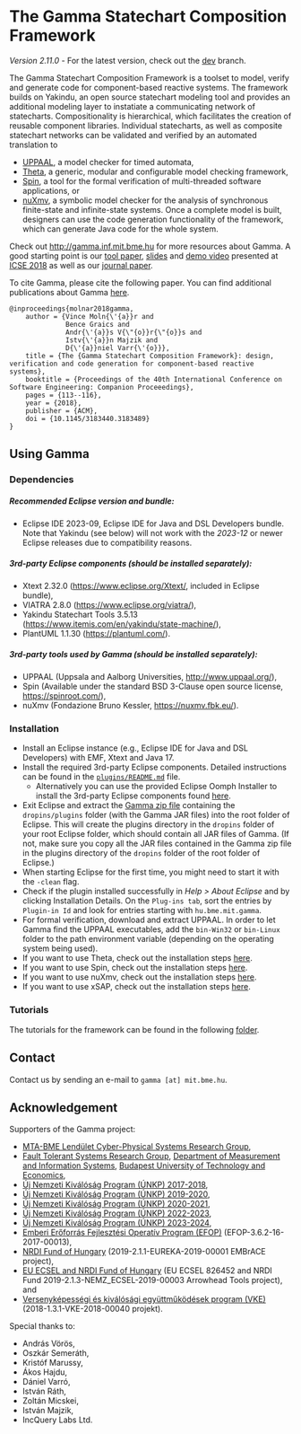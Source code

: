 # The Gamma Statechart Composition Framework

*Version 2.11.0* - For the latest version, check out the [dev](https://github.com/ftsrg/gamma/tree/dev) branch.

The Gamma Statechart Composition Framework is a toolset to model, verify and generate code for component-based reactive systems. The framework builds on Yakindu, an open source statechart modeling tool and provides an additional modeling layer to instatiate a communicating network of statecharts. Compositionality is hierarchical, which facilitates the creation of reusable component libraries. Individual statecharts, as well as composite statechart networks can be validated and verified by an automated translation to
- [UPPAAL](http://www.uppaal.org/), a model checker for timed automata,
- [Theta](https://github.com/ftsrg/theta), a generic, modular and configurable model checking framework,
- [Spin](https://spinroot.com/), a tool for the formal verification of multi-threaded software applications, or
- [nuXmv](https://nuxmv.fbk.eu/), a symbolic model checker for the analysis of synchronous finite-state and infinite-state systems.
Once a complete model is built, designers can use the code generation functionality of the framework, which can generate Java code for the whole system.

Check out http://gamma.inf.mit.bme.hu for more resources about Gamma. A good starting point is our [tool paper](https://inf.mit.bme.hu/sites/default/files/publications/icse18.pdf), [slides](https://www.slideshare.net/VinMol/icse2018-the-gamma-statechart-composition-framework-design-verification-and-code-generation-for-componentbased-reactive-systems) and [demo video](https://youtu.be/ng7lKd1wlDo) presented at [ICSE 2018](https://www.icse2018.org/event/icse-2018-demonstrations-the-gamma-statechart-composition-framework-design-verification-and-code-generation-for-component-based-reactive-systems) as well as our [journal paper](https://link.springer.com/article/10.1007/s10270-020-00806-5).

To cite Gamma, please cite the following paper. You can find additional publications about Gamma [here](http://ftsrg.mit.bme.hu/gamma/publications/#).

```
@inproceedings{molnar2018gamma,
    author = {Vince Moln{\'{a}}r and
              Bence Graics and
              Andr{\'{a}}s V{\"{o}}r{\"{o}}s and
              Istv{\'{a}}n Majzik and
              D{\'{a}}niel Varr{\'{o}}},
    title = {The {Gamma Statechart Composition Framework}: design, verification and code generation for component-based reactive systems},
    booktitle = {Proceedings of the 40th International Conference on Software Engineering: Companion Proceeedings},
    pages = {113--116},
    year = {2018},
    publisher = {ACM},
    doi = {10.1145/3183440.3183489}
}
```

## Using Gamma

### Dependencies

##### Recommended Eclipse version and bundle:
* Eclipse IDE 2023-09, Eclipse IDE for Java and DSL Developers bundle. Note that Yakindu (see below) will not work with the _2023-12_ or newer Eclipse releases due to compatibility reasons.

##### 3rd-party Eclipse components (should be installed separately):
* Xtext 2.32.0 (https://www.eclipse.org/Xtext/, included in Eclipse bundle),
* VIATRA 2.8.0 (https://www.eclipse.org/viatra/),
* Yakindu Statechart Tools 3.5.13 (https://www.itemis.com/en/yakindu/state-machine/),
* PlantUML 1.1.30 (https://plantuml.com/).

##### 3rd-party tools used by Gamma (should be installed separately):
* UPPAAL (Uppsala and Aalborg Universities, http://www.uppaal.org/),
* Spin (Available under the standard BSD 3-Clause open source license, https://spinroot.com/),
* nuXmv (Fondazione Bruno Kessler, https://nuxmv.fbk.eu/).

### Installation

* Install an Eclipse instance (e.g., Eclipse IDE for Java and DSL Developers) with EMF, Xtext and Java 17.
* Install the required 3rd-party Eclipse components. Detailed instructions can be found in the [`plugins/README.md`](plugins/README.md) file.
    * Alternatively you can use the provided Eclipse Oomph Installer to install the 3rd-party Eclipse components found [here](eclipse-environment/README.md). 
* Exit Eclipse and extract the [Gamma zip file](https://inf.mit.bme.hu/sites/default/files/gamma/2_10_0/gamma-tool-2.10.0.zip) containing the `dropins/plugins` folder (with the Gamma JAR files) into the root folder of Eclipse. This will create the plugins directory in the `dropins` folder of your root Eclipse folder, which should contain all JAR files of Gamma. (If not, make sure you copy all the JAR files contained in the Gamma zip file in the plugins directory of the `dropins` folder of the root folder of Eclipse.)
* When starting Eclipse for the first time, you might need to start it with the `-clean` flag.
* Check if the plugin installed successfully in *Help > About Eclipse* and by clicking Installation Details. On the `Plug-ins tab`, sort the entries by `Plugin-in Id` and look for entries starting with `hu.bme.mit.gamma`.
* For formal verification, download and extract UPPAAL. In order to let Gamma find the UPPAAL executables, add the `bin-Win32` or `bin-Linux` folder to the path environment variable (depending on the operating system being used).
* If you want to use Theta, check out the installation steps [here](plugins/xsts/README.md).
* If you want to use Spin, check out the installation steps [here](plugins/promela/README.md).
* If you want to use nuXmv, check out the installation steps [here](plugins/nuxmv/README.md).
* If you want to use xSAP, check out the installation steps [here](plugins/safety/README.md).

### Tutorials

The tutorials for the framework can be found in the following [folder](tutorial).

## Contact

Contact us by sending an e-mail to `gamma [at] mit.bme.hu`.

## Acknowledgement

Supporters of the Gamma project:

* [MTA-BME Lendület Cyber-Physical Systems Research Group](http://lendulet.inf.mit.bme.hu/),
* [Fault Tolerant Systems Research Group](https://inf.mit.bme.hu/en), [Department of Measurement and Information Systems](https://www.mit.bme.hu/eng/), [Budapest University of Technology and Economics](http://www.bme.hu/?language=en),
* [Új Nemzeti Kiválóság Program (ÚNKP) 2017-2018](http://unkp.gov.hu),
* [Új Nemzeti Kiválóság Program (ÚNKP) 2019-2020](http://unkp.gov.hu),
* [Új Nemzeti Kiválóság Program (ÚNKP) 2020-2021](http://www.unkp.gov.hu/palyazatok/felsooktatasi-doktori-hallgatoi-doktorjelolti-kutatoi-osztondij/felsooktatasi-doktori),
* [Új Nemzeti Kiválóság Program (ÚNKP) 2022-2023](http://www.unkp.gov.hu/palyazatok/felsooktatasi-doktori),
* [Új Nemzeti Kiválóság Program (ÚNKP) 2023-2024](http://www.unkp.gov.hu/palyazatok/tudomannyal-fel),
* [Emberi Erőforrás Fejlesztési Operatív Program (EFOP)](http://www.eit.bme.hu/news/20170927-palyazati-felhivas-szakmai-osztondij?language=en) (EFOP-3.6.2-16-2017-00013),
* [NRDI Fund of Hungary](https://itea3.org/project/embrace.html) (2019-2.1.1-EUREKA-2019-00001 EMBrACE project),
* [EU ECSEL and NRDI Fund of Hungary](https://www.arrowhead.eu/arrowheadtools) (EU ECSEL 826452 and NRDI Fund 2019-2.1.3-NEMZ_ECSEL-2019-00003 Arrowhead Tools project), and
* [Versenyképességi és kiválósági együttműködések program (VKE)](https://prolan.hu/hu/oldal/VKE) (2018-1.3.1-VKE-2018-00040 projekt).

Special thanks to:

* András Vörös,
* Oszkár Semeráth,
* Kristóf Marussy,
* Ákos Hajdu,
* Dániel Varró,
* István Ráth,
* Zoltán Micskei,
* István Majzik,
* IncQuery Labs Ltd.
